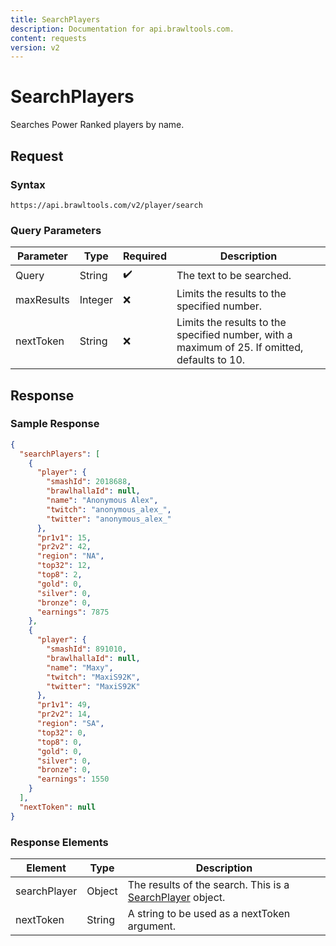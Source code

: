 ```yaml
---
title: SearchPlayers
description: Documentation for api.brawltools.com.
content: requests
version: v2
---
```


# SearchPlayers

Searches Power Ranked players by name.

## Request

### Syntax

```url
https://api.brawltools.com/v2/player/search
```

### Query Parameters

| Parameter  | Type    | Required | Description                                                                                   |
| ---------- | ------- | -------- | --------------------------------------------------------------------------------------------- |
| Query      | String  | ✔️       | The text to be searched.                                                                      |
| maxResults | Integer | ❌       | Limits the results to the specified number.                                                   |
| nextToken  | String  | ❌       | Limits the results to the specified number, with a maximum of 25. If omitted, defaults to 10. |

## Response

### Sample Response

```json
{
  "searchPlayers": [
    {
      "player": {
        "smashId": 2018688,
        "brawlhallaId": null,
        "name": "Anonymous Alex",
        "twitch": "anonymous_alex_",
        "twitter": "anonymous_alex_"
      },
      "pr1v1": 15,
      "pr2v2": 42,
      "region": "NA",
      "top32": 12,
      "top8": 2,
      "gold": 0,
      "silver": 0,
      "bronze": 0,
      "earnings": 7875
    },
    {
      "player": {
        "smashId": 891010,
        "brawlhallaId": null,
        "name": "Maxy",
        "twitch": "MaxiS92K",
        "twitter": "MaxiS92K"
      },
      "pr1v1": 49,
      "pr2v2": 14,
      "region": "SA",
      "top32": 0,
      "top8": 0,
      "gold": 0,
      "silver": 0,
      "bronze": 0,
      "earnings": 1550
    }
  ],
  "nextToken": null
}
```

### Response Elements

| Element      | Type   | Description                                                                             |
| ------------ | ------ | --------------------------------------------------------------------------------------- |
| searchPlayer | Object | The results of the search. This is a [SearchPlayer](/v2/datatypes/searchplayer) object. |
| nextToken    | String | A string to be used as a nextToken argument.                                            |
